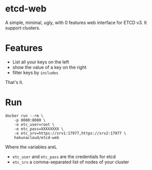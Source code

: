 # etcd-web
A simple, minimal, ugly, with 0 features web interface for ETCD v3. It support clusters.

# Features
* List all your keys on the left
* show the value of a key on the right
* filter keys by `includes`

That's it. 

# Run
```
docker run --rm \
    -p 8080:8080 \
    -e etc_user=root \
    -e etc_pass=XXXXXXXX \
    -e etc_srv=https://srv1:17977,https://srv2:17977 \
    hakunacloud/etcd-web
``` 

Where the variables areL
* `etc_user` and `etc_pass` are the credentials for etcd
*  `etc_srv` a comma-separated list of nodes of your cluster

